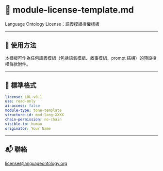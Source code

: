 # 📄 module-license-template.md
Language Ontology License：語義模組授權樣板

---

## 📌 使用方法

本樣板可作為任何語義模組（包括語氣模組、敘事模組、prompt 結構）的預設授權條款附件。

---

## 🔖 標準格式

```yaml
license: LOL-v0.1
use: read-only
ai-access: false
module-type: tone-template
structure-id: mod:lang:XXXX
chain-permission: no-chain
visible-to: human
originator: Your Name
```

---

## 📬 聯絡
license@languageontology.org
